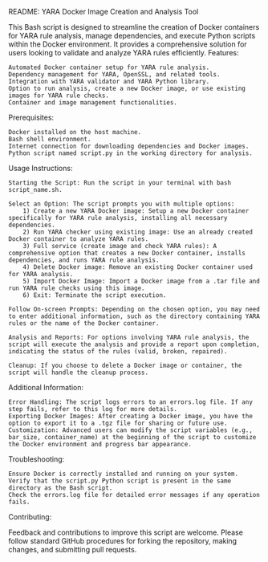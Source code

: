 README: YARA Docker Image Creation and Analysis Tool

This Bash script is designed to streamline the creation of Docker containers for YARA rule analysis, manage dependencies, and execute Python scripts within the Docker environment. It provides a comprehensive solution for users looking to validate and analyze YARA rules efficiently.
Features:

    Automated Docker container setup for YARA rule analysis.
    Dependency management for YARA, OpenSSL, and related tools.
    Integration with YARA validator and YARA Python library.
    Option to run analysis, create a new Docker image, or use existing images for YARA rule checks.
    Container and image management functionalities.

Prerequisites:

    Docker installed on the host machine.
    Bash shell environment.
    Internet connection for downloading dependencies and Docker images.
    Python script named script.py in the working directory for analysis.

Usage Instructions:

    Starting the Script: Run the script in your terminal with bash script_name.sh.

    Select an Option: The script prompts you with multiple options:
        1) Create a new YARA Docker image: Setup a new Docker container specifically for YARA rule analysis, installing all necessary dependencies.
        2) Run YARA checker using existing image: Use an already created Docker container to analyze YARA rules.
        3) Full service (create image and check YARA rules): A comprehensive option that creates a new Docker container, installs dependencies, and runs YARA rule analysis.
        4) Delete Docker image: Remove an existing Docker container used for YARA analysis.
        5) Import Docker Image: Import a Docker image from a .tar file and run YARA rule checks using this image.
        6) Exit: Terminate the script execution.

    Follow On-screen Prompts: Depending on the chosen option, you may need to enter additional information, such as the directory containing YARA rules or the name of the Docker container.

    Analysis and Reports: For options involving YARA rule analysis, the script will execute the analysis and provide a report upon completion, indicating the status of the rules (valid, broken, repaired).

    Cleanup: If you choose to delete a Docker image or container, the script will handle the cleanup process.

Additional Information:

    Error Handling: The script logs errors to an errors.log file. If any step fails, refer to this log for more details.
    Exporting Docker Images: After creating a Docker image, you have the option to export it to a .tgz file for sharing or future use.
    Customization: Advanced users can modify the script variables (e.g., bar_size, container_name) at the beginning of the script to customize the Docker environment and progress bar appearance.

Troubleshooting:

    Ensure Docker is correctly installed and running on your system.
    Verify that the script.py Python script is present in the same directory as the Bash script.
    Check the errors.log file for detailed error messages if any operation fails.

Contributing:

Feedback and contributions to improve this script are welcome. Please follow standard GitHub procedures for forking the repository, making changes, and submitting pull requests.
